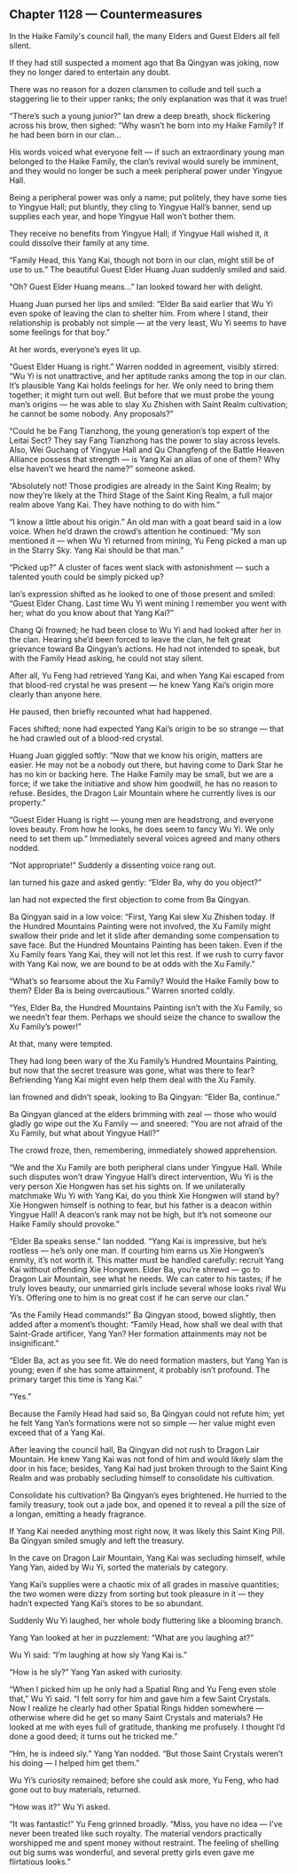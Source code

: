 ## Chapter 1128 — Countermeasures

In the Haike Family's council hall, the many Elders and Guest Elders all fell silent.

If they had still suspected a moment ago that Ba Qingyan was joking, now they no longer dared to entertain any doubt.

There was no reason for a dozen clansmen to collude and tell such a staggering lie to their upper ranks; the only explanation was that it was true!

“There’s such a young junior?” Ian drew a deep breath, shock flickering across his brow, then sighed: “Why wasn’t he born into my Haike Family? If he had been born in our clan…

His words voiced what everyone felt — if such an extraordinary young man belonged to the Haike Family, the clan’s revival would surely be imminent, and they would no longer be such a meek peripheral power under Yingyue Hall.

Being a peripheral power was only a name; put politely, they have some ties to Yingyue Hall; put bluntly, they cling to Yingyue Hall’s banner, send up supplies each year, and hope Yingyue Hall won’t bother them.

They receive no benefits from Yingyue Hall; if Yingyue Hall wished it, it could dissolve their family at any time.

“Family Head, this Yang Kai, though not born in our clan, might still be of use to us.” The beautiful Guest Elder Huang Juan suddenly smiled and said.

“Oh? Guest Elder Huang means…” Ian looked toward her with delight.

Huang Juan pursed her lips and smiled: “Elder Ba said earlier that Wu Yi even spoke of leaving the clan to shelter him. From where I stand, their relationship is probably not simple — at the very least, Wu Yi seems to have some feelings for that boy.”

At her words, everyone’s eyes lit up.

“Guest Elder Huang is right.” Warren nodded in agreement, visibly stirred: “Wu Yi is not unattractive, and her aptitude ranks among the top in our clan. It’s plausible Yang Kai holds feelings for her. We only need to bring them together; it might turn out well. But before that we must probe the young man’s origins — he was able to slay Xu Zhishen with Saint Realm cultivation; he cannot be some nobody. Any proposals?”

“Could he be Fang Tianzhong, the young generation’s top expert of the Leitai Sect? They say Fang Tianzhong has the power to slay across levels. Also, Wei Guchang of Yingyue Hall and Qu Changfeng of the Battle Heaven Alliance possess that strength — is Yang Kai an alias of one of them? Why else haven’t we heard the name?” someone asked.

“Absolutely not! Those prodigies are already in the Saint King Realm; by now they’re likely at the Third Stage of the Saint King Realm, a full major realm above Yang Kai. They have nothing to do with him.”

“I know a little about his origin.” An old man with a goat beard said in a low voice. When he’d drawn the crowd’s attention he continued: “My son mentioned it — when Wu Yi returned from mining, Yu Feng picked a man up in the Starry Sky. Yang Kai should be that man.”

“Picked up?” A cluster of faces went slack with astonishment — such a talented youth could be simply picked up?

Ian’s expression shifted as he looked to one of those present and smiled: “Guest Elder Chang. Last time Wu Yi went mining I remember you went with her; what do you know about that Yang Kai?”

Chang Qi frowned; he had been close to Wu Yi and had looked after her in the clan. Hearing she’d been forced to leave the clan, he felt great grievance toward Ba Qingyan’s actions. He had not intended to speak, but with the Family Head asking, he could not stay silent.

After all, Yu Feng had retrieved Yang Kai, and when Yang Kai escaped from that blood-red crystal he was present — he knew Yang Kai’s origin more clearly than anyone here.

He paused, then briefly recounted what had happened.

Faces shifted; none had expected Yang Kai’s origin to be so strange — that he had crawled out of a blood-red crystal.

Huang Juan giggled softly: “Now that we know his origin, matters are easier. He may not be a nobody out there, but having come to Dark Star he has no kin or backing here. The Haike Family may be small, but we are a force; if we take the initiative and show him goodwill, he has no reason to refuse. Besides, the Dragon Lair Mountain where he currently lives is our property.”

“Guest Elder Huang is right — young men are headstrong, and everyone loves beauty. From how he looks, he does seem to fancy Wu Yi. We only need to set them up.” Immediately several voices agreed and many others nodded.

“Not appropriate!” Suddenly a dissenting voice rang out.

Ian turned his gaze and asked gently: “Elder Ba, why do you object?”

Ian had not expected the first objection to come from Ba Qingyan.

Ba Qingyan said in a low voice: “First, Yang Kai slew Xu Zhishen today. If the Hundred Mountains Painting were not involved, the Xu Family might swallow their pride and let it slide after demanding some compensation to save face. But the Hundred Mountains Painting has been taken. Even if the Xu Family fears Yang Kai, they will not let this rest. If we rush to curry favor with Yang Kai now, we are bound to be at odds with the Xu Family.”

“What’s so fearsome about the Xu Family? Would the Haike Family bow to them? Elder Ba is being overcautious.” Warren snorted coldly.

“Yes, Elder Ba, the Hundred Mountains Painting isn’t with the Xu Family, so we needn’t fear them. Perhaps we should seize the chance to swallow the Xu Family’s power!”

At that, many were tempted.

They had long been wary of the Xu Family’s Hundred Mountains Painting, but now that the secret treasure was gone, what was there to fear? Befriending Yang Kai might even help them deal with the Xu Family.

Ian frowned and didn’t speak, looking to Ba Qingyan: “Elder Ba, continue.”

Ba Qingyan glanced at the elders brimming with zeal — those who would gladly go wipe out the Xu Family — and sneered: “You are not afraid of the Xu Family, but what about Yingyue Hall?”

The crowd froze, then, remembering, immediately showed apprehension.

“We and the Xu Family are both peripheral clans under Yingyue Hall. While such disputes won’t draw Yingyue Hall’s direct intervention, Wu Yi is the very person Xie Hongwen has set his sights on. If we unilaterally matchmake Wu Yi with Yang Kai, do you think Xie Hongwen will stand by? Xie Hongwen himself is nothing to fear, but his father is a deacon within Yingyue Hall! A deacon’s rank may not be high, but it’s not someone our Haike Family should provoke.”

“Elder Ba speaks sense.” Ian nodded. “Yang Kai is impressive, but he’s rootless — he’s only one man. If courting him earns us Xie Hongwen’s enmity, it’s not worth it. This matter must be handled carefully: recruit Yang Kai without offending Xie Hongwen. Elder Ba, you’re shrewd — go to Dragon Lair Mountain, see what he needs. We can cater to his tastes; if he truly loves beauty, our unmarried girls include several whose looks rival Wu Yi’s. Offering one to him is no great cost if he can serve our clan.”

“As the Family Head commands!” Ba Qingyan stood, bowed slightly, then added after a moment’s thought: “Family Head, how shall we deal with that Saint-Grade artificer, Yang Yan? Her formation attainments may not be insignificant.”

“Elder Ba, act as you see fit. We do need formation masters, but Yang Yan is young; even if she has some attainment, it probably isn’t profound. The primary target this time is Yang Kai.”

“Yes.”

Because the Family Head had said so, Ba Qingyan could not refute him; yet he felt Yang Yan’s formations were not so simple — her value might even exceed that of a Yang Kai.

After leaving the council hall, Ba Qingyan did not rush to Dragon Lair Mountain. He knew Yang Kai was not fond of him and would likely slam the door in his face; besides, Yang Kai had just broken through to the Saint King Realm and was probably secluding himself to consolidate his cultivation.

Consolidate his cultivation? Ba Qingyan’s eyes brightened. He hurried to the family treasury, took out a jade box, and opened it to reveal a pill the size of a longan, emitting a heady fragrance.

If Yang Kai needed anything most right now, it was likely this Saint King Pill. Ba Qingyan smiled smugly and left the treasury.

In the cave on Dragon Lair Mountain, Yang Kai was secluding himself, while Yang Yan, aided by Wu Yi, sorted the materials by category.

Yang Kai’s supplies were a chaotic mix of all grades in massive quantities; the two women were dizzy from sorting but took pleasure in it — they hadn’t expected Yang Kai’s stores to be so abundant.

Suddenly Wu Yi laughed, her whole body fluttering like a blooming branch.

Yang Yan looked at her in puzzlement: “What are you laughing at?”

Wu Yi said: “I’m laughing at how sly Yang Kai is.”

“How is he sly?” Yang Yan asked with curiosity.

“When I picked him up he only had a Spatial Ring and Yu Feng even stole that,” Wu Yi said. “I felt sorry for him and gave him a few Saint Crystals. Now I realize he clearly had other Spatial Rings hidden somewhere — otherwise where did he get so many Saint Crystals and materials? He looked at me with eyes full of gratitude, thanking me profusely. I thought I’d done a good deed; it turns out he tricked me.”

“Hm, he is indeed sly.” Yang Yan nodded. “But those Saint Crystals weren’t his doing — I helped him get them.”

Wu Yi’s curiosity remained; before she could ask more, Yu Feng, who had gone out to buy materials, returned.

“How was it?” Wu Yi asked.

“It was fantastic!” Yu Feng grinned broadly. “Miss, you have no idea — I’ve never been treated like such royalty. The material vendors practically worshipped me and spent money without restraint. The feeling of shelling out big sums was wonderful, and several pretty girls even gave me flirtatious looks.”
